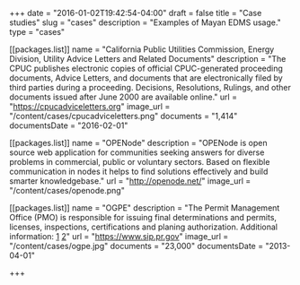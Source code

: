 +++
date = "2016-01-02T19:42:54-04:00"
draft = false
title = "Case studies"
slug = "cases"
description = "Examples of Mayan EDMS usage."
type = "cases"

[[packages.list]]
    name = "California Public Utilities Commission, Energy Division, Utility Advice Letters and Related Documents"
    description = "The CPUC publishes electronic copies of official CPUC-generated proceeding documents, Advice Letters, and documents that are electronically filed by third parties during a proceeding. Decisions, Resolutions, Rulings, and other documents issued after June 2000 are available online."
    url = "https://cpucadviceletters.org"
    image_url = "/content/cases/cpucadviceletters.png"
    documents = "1,414"
    documentsDate = "2016-02-01"

[[packages.list]]
    name = "OPENode"
    description = "OPENode is open source web application for communities seeking answers for diverse problems in commercial, public or voluntary sectors. Based on flexible communication in nodes it helps to find solutions effectively and build smarter knowledgebase."
    url = "http://openode.net/"
    image_url = "/content/cases/openode.png"


[[packages.list]]
    name = "OGPE"
    description = "The Permit Management Office (PMO) is responsible for issuing final determinations and permits, licenses, inspections, certifications and planing authorization. Additional information: [1](https://plus.google.com/u/0/b/108413286958999778262/+Mayan-edms/posts/eMUDUsNS3pj) [2](https://plus.google.com/u/0/b/108413286958999778262/+Mayan-edms/posts/gEhb4SjhFHc)"
    url = "https://www.sip.pr.gov"
    image_url = "/content/cases/ogpe.jpg"
    documents = "23,000"
    documentsDate = "2013-04-01"


+++
